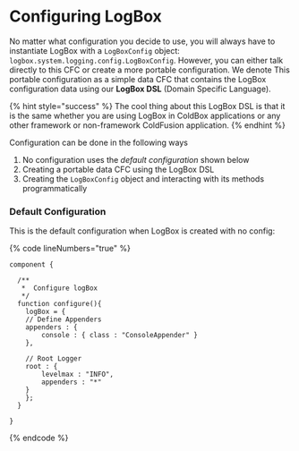 # Configuring LogBox

No matter what configuration you decide to use, you will always have to instantiate LogBox with a `LogBoxConfig` object: `logbox.system.logging.config.LogBoxConfig`. However, you can either talk directly to this CFC or create a more portable configuration. We denote This portable configuration as a simple data CFC that contains the LogBox configuration data using our **LogBox DSL** (Domain Specific Language).

{% hint style="success" %}
The cool thing about this LogBox DSL is that it is the same whether you are using LogBox in ColdBox applications or any other framework or non-framework ColdFusion application.&#x20;
{% endhint %}

Configuration can be done in the following ways

1. No configuration uses the _default configuration_ shown below
2. Creating a portable data CFC using the LogBox DSL
3. Creating the `LogBoxConfig` object and interacting with its methods programmatically

### Default Configuration

This is the default configuration when LogBox is created with no config:

{% code lineNumbers="true" %}
```cfscript
component {

  /**
   *  Configure logBox
   */
  function configure(){
    logBox = {
	// Define Appenders
	appenders : { 
		console : { class : "ConsoleAppender" } 
	},
	
	// Root Logger
	root : { 
		levelmax : "INFO", 
		appenders : "*" 
	}
    };
  }

}
```
{% endcode %}
